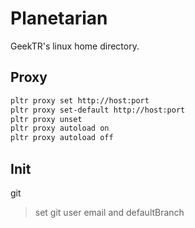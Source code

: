 # Planetarian

GeekTR's linux home directory.

## Proxy

```bash
pltr proxy set http://host:port
pltr proxy set-default http://host:port
pltr proxy unset
pltr proxy autoload on
pltr proxy autoload off
```

## Init

git

> set git user email and defaultBranch


